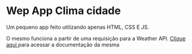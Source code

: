 <h1>Wep App Clima cidade</h1>
<p>Um pequeno app feito utilizando apenas HTML, CSS E JS.</p>
<p>O mesmo funciona a partir de uma requisição para a Weather API. <a href="https://openweathermap.org/api">Clique aqui </a> para acessar a documentação da mesma </p>
